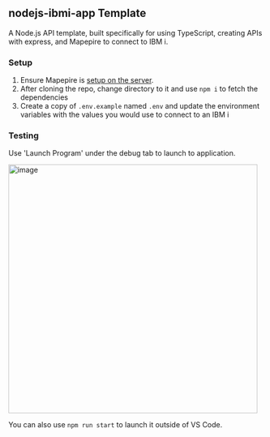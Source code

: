 ## nodejs-ibmi-app Template

A Node.js API template, built specifically for using TypeScript, creating APIs with express, and Mapepire to connect to IBM i.

### Setup

1. Ensure Mapepire is [setup on the server](https://mapepire-ibmi.github.io/guides/sysadmin/).
1. After cloning the repo, change directory to it and use `npm i` to fetch the dependencies
2. Create a copy of `.env.example` named `.env` and update the environment variables with the values you would use to connect to an IBM i

### Testing

Use 'Launch Program' under the debug tab to launch to application.

<img width="491" alt="image" src="https://github.com/worksofliam/nodejs-ibmi-app/assets/3708366/da523197-93c6-4074-8a7b-ba3dc0ef5f8f">

You can also use `npm run start` to launch it outside of VS Code.
